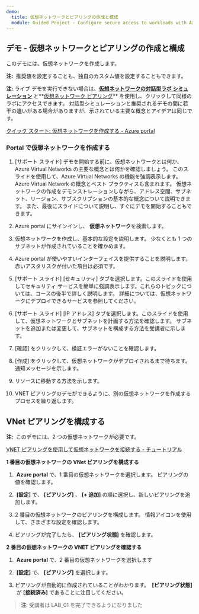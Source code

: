 ```yaml
---
demo:
  title: 仮想ネットワークとピアリングの作成と構成
  module: Guided Project - Configure secure access to workloads with Azure virtual networking services
---
```

## デモ - 仮想ネットワークとピアリングの作成と構成


このデモには、仮想ネットワークを作成します。

**注:**  推奨値を設定することも、独自のカスタム値を設定することもできます。

**注:** ライブ デモを実行できない場合は、**[仮想ネットワークの対話型ラボ シミュレーション](https://mslearn.cloudguides.com/en-us/guides/AZ-900%20Exam%20Guide%20-%20Azure%20Fundamentals%20Exercise%204?azure-portal=true)** と**[仮想ネットワーク ピアリング](https://mslabs.cloudguides.com/guides/AZ-104%20Exam%20Guide%20-%20Microsoft%20Azure%20Administrator%20Exercise%209?azure-portal=true)** を使用し、クリックして同様のラボにアクセスできます。 対話型シミュレーションと推奨されるデモの間に若干の違いがある場合がありますが、示されている主要な概念とアイデアは同じです。 


[クイック スタート: 仮想ネットワークを作成する - Azure portal](https://docs.microsoft.com/azure/virtual-network/quick-create-portal)

### Portal で仮想ネットワークを作成する


   
1.  [サポート スライド] デモを開始する前に、仮想ネットワークとは何か、Azure Virtual Networks の主要な概念とは何かを確認しましょう。 このスライドを使用して、Azure Virtual Networks の機能を強調表示します。 Azure Virtual Network の概念とベスト プラクティスも含まれます。 仮想ネットワークの作成をデモンストレーションしながら、アドレス空間、サブネット、リージョン、サブスクリプションの基本的な概念について説明できます。 また、最後にスライドについて説明し、すぐにデモを開始することもできます。
   
2.  Azure portal にサインインし、 **仮想ネットワーク**を検索します。
   
3.  仮想ネットワークを作成し、基本的な設定を説明します。 少なくとも 1 つのサブネットが作成されていることを確かめます。 
   
4.  Azure portal が使いやすいインターフェイスを提供することを説明します。 赤いアスタリスクが付いた項目は必須です。
   
5.  [サポート スライド] [セキュリティ] タブを選択します。このスライドを使用してセキュリティ サービスを簡単に強調表示します。これらのトピックについては、コースの後半で詳しく説明します。 詳細については、仮想ネットワークにデプロイできるサービスを参照してください。 
   
6.  [サポート スライド] [IP アドレス] タブを選択します。このスライドを使用して、仮想ネットワークとサブネットを計画する方法を確認します。 サブネットを追加または変更して、サブネットを構成する方法を受講者に示します。 
7.  [確認] をクリックして、検証エラーがないことを確認します。
8.  [作成] をクリックして、仮想ネットワークがデプロイされるまで待ちます。 通知メッセージを示します。 
9.  リソースに移動する方法を示します。
10. VNET ピアリングのデモができるように、別の仮想ネットワークを作成するプロセスを繰り返します。

## VNet ピアリングを構成する

**注:**  このデモには、2 つの仮想ネットワークが必要です。

[VNET ピアリングを使用して仮想ネットワークを接続する - チュートリアル](https://docs.microsoft.com/azure/virtual-network/tutorial-connect-virtual-networks-portal)

**1 番目の仮想ネットワークの VNet ピアリングを構成する**

1.  **Azure portal** で、1 番目の仮想ネットワークを選択します。 ピアリングの値を確認します。 

1.  **[設定]** で、 **[ピアリング]** 、 **[+ 追加]** の順に選択し、新しいピアリングを追加します。

1. 2 番目の仮想ネットワークのピアリングを構成します。 情報アイコンを使用して、さまざまな設定を確認します。 

1. ピアリングが完了したら、 **[ピアリング状態]** を確認します。 

**2 番目の仮想ネットワークの VNET ピアリングを確認する**

1.  **Azure portal** で、2 番目の仮想ネットワークを選択します

1.  **[設定]** で、 **[ピアリング]** を選択します。

1. ピアリングが自動的に作成されていることがわかります。  **[ピアリング状態]**  が **[接続済み]** であることに注目してください。


>**注**: 受講者は LAB_01 を完了できるようになりました

